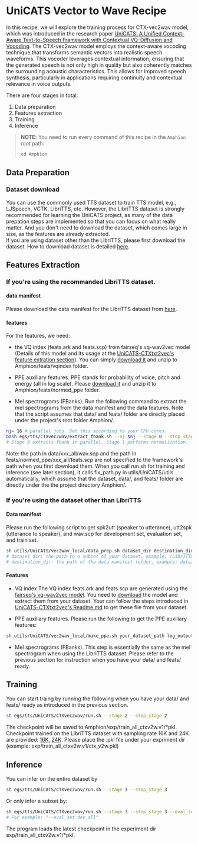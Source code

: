 # UniCATS Vector to Wave Recipe

In this recipe, we will explore the training process for CTX-vec2wav model, which was introduced in the research paper [UniCATS: A Unified Context-Aware Text-to-Speech Framework with Contextual VQ-Diffusion and Vocoding](https://arxiv.org/abs/2306.07547). The CTX-vec2wav model employs the context-aware vocoding technique that transforms semantic vectors into realistic speech waveforms. This vocoder leverages contextual information, ensuring that the generated speech is not only high in quality but also coherently matches the surrounding acoustic characteristics. This allows for improved speech synthesis, particularly in applications requiring continuity and contextual relevance in voice outputs.

There are four stages in total:

1. Data preparation
2. Features extraction
3. Training
4. Inference

> **NOTE:** You need to run every command of this recipe in the `Amphion` root path:
> ```bash
> cd Amphion
> ```


## Data Preparation

### Dataset download

You can use the commonly used TTS dataset to train TTS model, e.g., LJSpeech, VCTK, LibriTTS, etc. However, the LibriTTS dataset is strongly recommended for learning the UniCATS project, as many of the data prepation steps are implemented so that you can focus on what really matter. And you don't need to download the dataset, which comes large in size, as the features are already extracted.  
If you are using dataset other than the LibriTTS, please first download the dataset. How to download dataset is detailed [here](../../datasets/README.md).

## Features Extraction

### If you're using the recommanded LibriTTS dataset.

#### data manifest

Please download the data manifest for the LibriTTS dataset from [here](https://huggingface.co/datasets/cantabile-kwok/libritts-all-kaldi-data/resolve/main/data.zip). 

#### features

For the features, we need:

* the VQ index (feats.ark and feats.scp) from fairseq's vq-wav2vec model (Details of this model and its usage at the [UniCATS-CTXtxt2vec's feature extration section](../CTXtxt2vec/Readme.md)). You can simply [download it](https://huggingface.co/datasets/cantabile-kwok/libritts-all-kaldi-data/resolve/main/vqidx.zip) and unzip to Amphion/feats/vqindex folder.

* PPE auxiliary features. PPE stands for probability of voice, pitch and energy (all in log scale). Please [download it](https://huggingface.co/datasets/cantabile-kwok/libritts-all-kaldi-data/resolve/main/normed_ppe.zip) and unzip it to Amphion/feats/normed_ppe folder. 

* Mel spectrograms (FBanks). Run the following command to extract the mel spectrograms from the data manifest and the data features. Note that the script assumes that data/ and feats/ folder are directly placed under the project's root folder Amphion/.

```bash
nj= 16 # parallel jobs. Set this according to your CPU cores.
bash egs/tts/CTXvec2wav/extract_fbank.sh --nj $nj --stage 0 --stop_stage 1  # Default: 80-dim with 10ms frame shift
# Stage 0 extracts fbank in parallel. Stage 1 performs normalization.
```

Note: the path in data/xxx_all/wav.scp and the path in feats/normed_ppe/xxx_all/feats.scp are not specified to the framework's path when you first download them. When you call run.sh for training and inference (see later section), it calls fix_path.py in utils/UniCATS/utils automatically, which assume that the dataset, data/, and feats/ folder are directly under the the project directory Amphion/.

### If you're using the dataset other than LibriTTS

#### Data manifest

Please run the following script to get spk2utt (speaker to utterance), utt2spk (utterance to speaker), and wav.scp for development set, evaluation set, and train set.

```bash
sh utils/UniCATS/vec2wav_local/data_prep.sh dataset_dir destination_dir
# dataset dir: the path to a subset of your dataset, example: /LibriTTS/train_all
# destination_dir: the path of the data manifest folder, example: data/train_all
```

#### Features

* VQ index
The VQ index feats.ark and feats.scp are generated using the [fairseq's vq-wav2vec model](https://github.com/facebookresearch/fairseq/tree/main/examples/wav2vec#vq-wav2vec). You need to [download](https://dl.fbaipublicfiles.com/fairseq/wav2vec/vq-wav2vec_kmeans.pt) the model and extract them from your dataset. Your can follow the steps introduced in [UniCATS-CTXtxt2vec's Readme.md](../CTXtxt2vec/Readme.md) to get these file from your dataset.

* PPE auxiliary features.
Please run the following to get the PPE auxiliary features:

```bash
sh utils/UniCATS/vec2wav_local/make_ppe.sh your_dataset_path log_output_path feature_output_path
```

* Mel spectrograms (FBanks). 
This step is essentially the same as the mel spectrogram when using the LibriTTS dataset. Please refer to the previous section for instruction when you have your data/ and feats/ ready. 


## Training

You can start traing by running the following when you have your data/ and feats/ ready as introduced in the previous section.

```bash
sh egs/tts/UniCATS/CTXvec2wav/run.sh --stage 2 --stop_stage 2 
```

The checkpoint will be saved to Amphion/exp/train_all_ctxv2w.v1/*pkl. Checkpoint trained on the LibriTTS dataset with sampling rate 16K and 24K are provided: [16K](https://huggingface.co/cantabile-kwok/ctx_vec2wav_libritts_all/resolve/main/ctx_v2w.pkl?download=true), [24K](https://huggingface.co/cantabile-kwok/ctx_vec2wav_libritts_all/resolve/main/ctx_v2w_24k.pkl?download=true).
Please place the .pkl file under your expriment dir (example: exp/train_all_ctxv2w.v1/ctx_v2w.pkl)

## Inference

You can infer on the entire dataset by

```bash
sh egs/tts/UniCATS/CTXvec2wav/run.sh --stage 3 --stop_stage 3
```

Or only infer a subset by:

```bash
sh egs/tts/UniCATS/CTXvec2wav/run.sh --stage 3 --stop_stage 3 --eval_set $which_set
# For example: "--eval_set dev_all"
```

The program loads the latest checkpoint in the experiment dir exp/train_all_ctxv2w.v1/*pkl.
